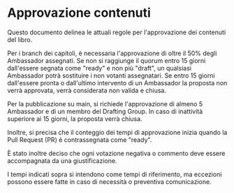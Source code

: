 # Approvazione contenuti

Questo documento delinea le attuali regole per l'approvazione dei contenuti del libro.

Per i branch dei capitoli, è necessaria l'approvazione di oltre il 50% degli Ambassador assegnati. Se non si raggiunge il quorum entro 15 giorni dall'essere segnata come "ready" e non più "draft", un qualsiasi Ambassador potrà sostituire i non votanti assegnatari. Se entro 15 giorni dall'essere pronta o dall'ultimo intervento di un Ambassador la proposta non verrà approvata, verrà considerata non valida e chiusa.

Per la pubblicazione su main, si richiede l'approvazione di almeno 5 Ambassador e di un membro del Drafting Group. In caso di inattività superiore ai 15 giorni, la proposta verrà chiusa.

Inoltre, si precisa che il conteggio dei tempi di approvazione inizia quando la Pull Request (PR) è contrassegnata come "ready".

È stato inoltre deciso che ogni votazione negativa o commento deve essere accompagnata da una giustificazione.

I tempi indicati sopra si intendono come tempi di riferimento, ma eccezioni possono essere fatte in caso di necessità o preventiva comunicazione.